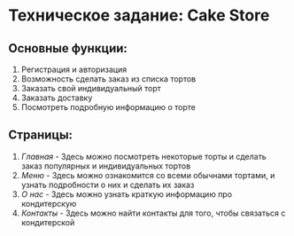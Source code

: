 # Техническое задание: Cake Store

## Основные функции:
1. Регистрация и авторизация
2. Возможность сделать заказ из списка тортов
3. Заказать свой индивидуальный торт
4. Заказать доставку
5. Посмотреть подробную информацию о торте
## Страницы:
1. *Главная* - Здесь можно посмотреть некоторые торты и сделать заказ популярных и индивидуальных тортов
2. *Меню* - Здесь можно ознакомится со всеми обычнами тортами, и узнать подробности о них и сделать их заказ
3. *О нас* - Здесь можно узнать краткую информацию про кондитерскую
4. *Контакты* - Здесь можно найти контакты для того, чтобы связаться с кондитерской
